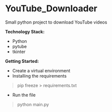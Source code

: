# YouTube_Downloader
Small python project to download YouTube videos 

**Technology Stack:**

* Python
* pytube
* tkinter

**Getting Started:**

* Create a virtual environment
* Installing the requirements
>pip freeze > requirements.txt
* Run the file
>python main.py
